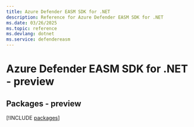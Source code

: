 ```yaml
---
title: Azure Defender EASM SDK for .NET
description: Reference for Azure Defender EASM SDK for .NET
ms.date: 03/26/2025
ms.topic: reference
ms.devlang: dotnet
ms.service: defendereasm
---
```

# Azure Defender EASM SDK for .NET - preview
## Packages - preview
[!INCLUDE [packages](defender-easm-index.md)]